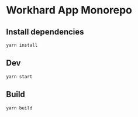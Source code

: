 # Workhard App Monorepo

## Install dependencies

```
yarn install
```

## Dev

```
yarn start
```

## Build

```
yarn build
```
